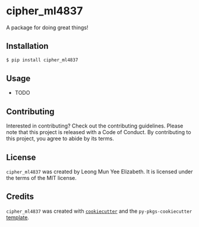 # cipher_ml4837

A package for doing great things!

## Installation

```bash
$ pip install cipher_ml4837
```

## Usage

- TODO

## Contributing

Interested in contributing? Check out the contributing guidelines. Please note that this project is released with a Code of Conduct. By contributing to this project, you agree to abide by its terms.

## License

`cipher_ml4837` was created by Leong Mun Yee Elizabeth. It is licensed under the terms of the MIT license.

## Credits

`cipher_ml4837` was created with [`cookiecutter`](https://cookiecutter.readthedocs.io/en/latest/) and the `py-pkgs-cookiecutter` [template](https://github.com/py-pkgs/py-pkgs-cookiecutter).
